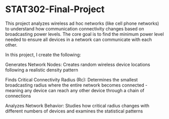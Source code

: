 # STAT302-Final-Project

This project analyzes wireless ad hoc networks (like cell phone networks) to understand how communication connectivity changes based on broadcasting power levels. The core goal is to find the minimum power level needed to ensure all devices in a network can communicate with each other.


In this project, I create the following:

Generates Network Nodes: Creates random wireless device locations following a realistic density pattern 

Finds Critical Connectivity Radius (Rc): Determines the smallest broadcasting radius where the entire network becomes connected - meaning any device can reach any other device through a chain of connections

Analyzes Network Behavior: Studies how critical radius changes with different numbers of devices and examines the statistical patterns